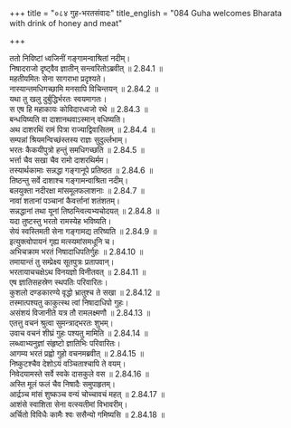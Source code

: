 +++
title = "०८४ गुह-भरतसंवादः"
title_english = "084 Guha welcomes Bharata with drink of honey and meat"

+++

ततो निविष्टां ध्वजिनीं गङ्गामन्वाश्रितां नदीम्।  
निषादराजो दृष्ट्वैव ज्ञातीन् सन्त्वरितोऽब्रवीत् ॥ 2.84.1 ॥   
महतीयमितः सेना सागराभा प्रदृश्यते।  
नास्यान्तमधिगच्छामि मनसापि विचिन्तयन् ॥ 2.84.2 ॥   
यथा तु खलु दुर्बुद्धिर्भरतः स्वयमागतः।  
स एष हि महाकायः कोविदारध्वजो रथे ॥ 2.84.3 ॥   
बन्धयिष्यति वा दाशानथवाऽस्मान् वधिष्यति।  
अथ दाशरथिं रामं पित्रा राज्याद्विवासितम् ॥ 2.84.4 ॥   
सम्पन्नां श्रियमन्विच्छंस्तस्य राज्ञः सुदुर्ल्लभाम्।  
भरतः कैकयीपुत्रो हन्तुं समधिगच्छति ॥ 2.84.5 ॥   
भर्त्ता चैव सखा चैव रामो दाशरथिर्मम।  
तस्यार्थकामाः सन्नद्धा गङ्गानूपे प्रतिष्ठत ॥ 2.84.6 ॥   
तिष्ठन्तु सर्वे दाशाश्च गङ्गामन्वाश्रिता नदीम्।  
बलयुक्ता नदीरक्षा मांसमूलफलाशनाः ॥ 2.84.7 ॥   
नावां शतानां पञ्चानां कैवर्त्तानां शतंशतम्।  
सन्नद्धानां तथा यूनां तिष्ठन्त्वित्यभ्यचोदयत् ॥ 2.84.8 ॥   
यदा तुष्टस्तु भरतो रामस्येह भविष्यति।  
सेयं स्वस्तिमती सेना गङ्गामद्य तरिष्यति ॥ 2.84.9 ॥   
इत्युक्त्वोपायनं गृह्य मत्स्यमांसमधूनि च।  
अभिचक्राम भरतं निषादाधिपतिर्गुहः ॥ 2.84.10 ॥   
तमायान्तं तु सम्प्रेक्ष्य सूतपुत्रः प्रतापवान्।  
भरतायाचचक्षेऽथ विनयज्ञो विनीतवत् ॥ 2.84.11 ॥   
एष ज्ञातिसहस्रेण स्थपतिः परिवारितः।  
कुशलो दण्डकारण्ये वृद्धो भ्रातुश्च ते सखा ॥ 2.84.12 ॥   
तस्मात्पश्यतु काकुत्स्थ त्वां निषादाधिपो गुहः।  
असंशयं विजानीते यत्र तौ रामलक्ष्मणौ ॥ 2.84.13 ॥   
एतत्तु वचनं श्रुत्वा सुमन्त्राद्भरतः शुभम्।  
उवाच वचनं शीघ्रं गुहः पश्यतु मामिति ॥ 2.84.14 ॥   
लब्ध्वाभ्यनुज्ञां संहृष्टो ज्ञातिभिः परिवारितः।  
आगम्य भरतं प्रह्वो गुहो वचनमब्रवीत् ॥ 2.84.15 ॥   
निष्कुटश्चैव देशोऽयं वञ्चिताश्चापि ते वयम्।  
निवेदयामस्ते सर्वे स्वके दासकुले वस ॥ 2.84.16 ॥   
अस्ति मूलं फलं चैव निषादैः समुपाहृतम्।  
आर्द्रञ्च मांसं शुष्कञ्च वन्यं चोच्चावचं महत् ॥ 2.84.17 ॥   
आशंसे स्वाशिता सेना वत्स्यतीमां विभावरीम्।  
अर्चितो विविधैः कामैः श्वः ससैन्यो गमिष्यसि ॥ 2.84.18 ॥   
